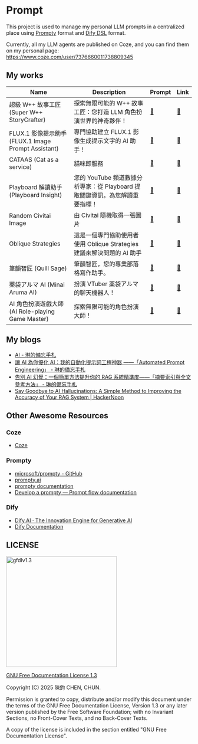 # Prompt

This project is used to manage my personal LLM prompts in a centralized place using [Prompty](https://github.com/microsoft/prompty) format and [Dify DSL](https://docs.dify.ai/guides/application-orchestrate/creating-an-application#creating-from-a-dsl-file) format.

Currently, all my LLM agents are published on Coze, and you can find them on my personal page:  
<https://www.coze.com/user/7376660011738809345>

## My works

| Name | Description | Prompt | Link |
|--|--|--|--|
| 超級 W++ 故事工匠 (Super W++ StoryCrafter) | 探索無限可能的 W++ 故事工匠：您打造 LLM 角色扮演世界的神奇夥伴！ | [📝](/super-wpp-storycrafter/) | [🤖](https://www.coze.com/s/Zs8DaAY6t/) |
| FLUX.1 影像提示助手 (FLUX.1 Image Prompt Assistant) | 專門協助建立 FLUX.1 影像生成提示文字的 AI 助手！ | [📝](/flux-1-image-prompt-assistant/) | [🤖](https://www.coze.com/s/Zs8DaCNEu/) |
| CATAAS (Cat as a service) | 貓咪即服務 | [📝](/cat-as-a-service/) | [🤖](https://www.coze.com/s/Zs8DaxaHh/) |
| Playboard 解讀助手 (Playboard Insight) | 您的 YouTube 頻道數據分析專家：從 Playboard 提取關鍵資訊，為您解讀重要指標！ | [📝](/playboard-insight/) | [🤖](https://www.coze.com/s/Zs8Da4AcU/) |
| Random Civitai Image | 由 Civitai 隨機取得一張圖片 | [📝](/random-civitai-imagimage) | [🤖](https://www.coze.com/s/Zs8DakfP9/) |
| Oblique Strategies | 這是一個專門協助使用者使用 Oblique Strategies 建議來解決問題的 AI 助手 | [📝](/oblique-strategies) | [🤖](https://www.coze.com/s/Zs8DauL1w/) |
| 筆韻智匠 (Quill Sage) | 筆韻智匠，您的專業部落格寫作助手。 | [📝](/quill-sage/) | [🤖](https://www.coze.com/s/Zs8DahdjR/) |
| 薬袋アルマ AI (Minai Aruma AI) | 扮演 VTuber 薬袋アルマ的聊天機器人！ | [📝](/minai-aruma-ai/) | [🤖](https://www.coze.com/s/Zs8Da5fqD/) |
| AI 角色扮演遊戲大師 (AI Role-playing Game Master) | 探索無限可能的角色扮演大師！ | [📝](/ai-role-playing-game-master/) | [🤖](https://www.coze.com/s/Zs8Da5fdX/) |

## My blogs

- [AI - 琳的備忘手札](https://琳.tw/tags/ai/)
- [讓 AI 為你優化 AI：我的自動化提示詞工程神器 ——「Automated Prompt Engineering」 - 琳的備忘手札](https://琳.tw/AI/automated-prompt-engineering/)
- [告別 AI 幻覺：一個簡單方法提升你的 RAG 系統精準度——「摘要索引與全文參考方法」 - 琳的備忘手札](https://琳.tw/AI/say-goodbye-to-ai-hallucinations-a-simple-method-to-improve-the-accuracy-of-your-rag-system/)
- [Say Goodbye to AI Hallucinations: A Simple Method to Improving the Accuracy of Your RAG System | HackerNoon](https://hackernoon.com/say-goodbye-to-ai-hallucinations-a-simple-method-to-improving-the-accuracy-of-your-rag-system)

## Other Awesome Resources

### Coze

- [Coze](https://www.coze.com/)

### Prompty

- [microsoft/prompty - GitHub](https://github.com/microsoft/prompty)
- [prompty.ai](https://prompty.ai/)
- [prompty documentation](https://prompty.ai/docs)
- [Develop a prompty — Prompt flow documentation](https://microsoft.github.io/promptflow/how-to-guides/develop-a-prompty/index.html)

### Dify

- [Dify.AI · The Innovation Engine for Generative AI](https://dify.ai/)
- [Dify Documentation](https://docs.dify.ai/)

## LICENSE

<img src="https://github.com/user-attachments/assets/4473e086-3f81-4f0a-be35-fa4f41b4de7c" alt="gfdlv1.3" width="300" />

[GNU Free Documentation License 1.3](/LICENSE)

Copyright (C)  2025 陳鈞 CHEN, CHUN.

Permission is granted to copy, distribute and/or modify this document under the terms of the GNU Free Documentation License, Version 1.3 or any later version published by the Free Software Foundation; with no Invariant Sections, no Front-Cover Texts, and no Back-Cover Texts.

A copy of the license is included in the section entitled "GNU Free Documentation License".
